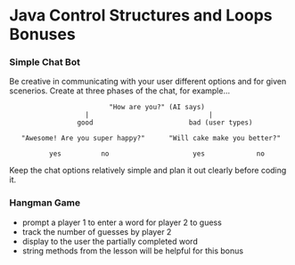 # Java Control Structures and Loops Bonuses

### Simple Chat Bot

Be creative in communicating with your
user different options and for given scenerios. Create at three phases of the chat, for example...

			                 "How are you?" (AI says)
			           |                              |
			         good                        bad (user types)
				                                      
	   "Awesome! Are you super happy?" 	    "Will cake make you better?"  
		      						                         
	          yes          no                     yes             no

Keep the chat options relatively simple and plan it out clearly before coding it.

### Hangman Game

- prompt a player 1 to enter a word for player 2 to guess
- track the number of guesses by player 2
- display to the user the partially completed word
- string methods from the lesson will be helpful for this bonus